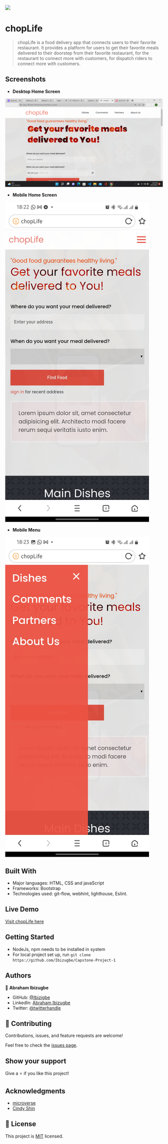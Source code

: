 ![](https://img.shields.io/badge/Microverse-blueviolet)

# chopLife

> chopLife is a food delivery app that connects users to their favorite restaurant. It provides a platform for users to get their favorite meals delivered to their doorstep from their favorite restaurant, for the restaurant to connect more with customers, for dispatch riders to connect more with customers.

## Screenshots

- **Desktop Home Screen**

![Desktop Home Screen](./Assets/Screenshots/desktop-landing.png)

- **Mobile Home Screen**

![Mobile Home Screen](./Assets/Screenshots/mobile-home-page.jpg)

- **Mobile Menu**

![Mobile Menu](./Assets/Screenshots/mobile-menu.jpg)

## Built With

- Major languages: HTML, CSS and javaScript
- Frameworks: Bootstrap
- Technologies used: git-flow, webhint, lighthouse, Eslint.

## Live Demo

[Visit chopLife here](https://ibizugbe.github.io/Capstone-Project-1/)

## Getting Started

- NodeJs, npm needs to be installed in system
- For local project set up, run `git clone https://github.com/Ibizugbe/Capstone-Project-1`

## Authors

👤 **Abraham Ibizugbe**

- GitHub: [@Ibizigbe](https://github.com/Ibizugbe)
- LinkedIn: [Abraham Ibizugbe](https://www.linkedin.com/in/abraham-ibizugbe-763791115/)
- Twitter: [@twitterhandle](https://twitter.com/twitterhandle)

## 🤝 Contributing

Contributions, issues, and feature requests are welcome!

Feel free to check the [issues page](https://github.com/Ibizugbe/Capstone-Project-1/issues).

## Show your support

Give a ⭐️ if you like this project!

## Acknowledgments

- [microverse](Microverse.org)
- [Cindy Shin](https://www.behance.net/adagio07)

## 📝 License

This project is [MIT](./MIT.md) licensed.
